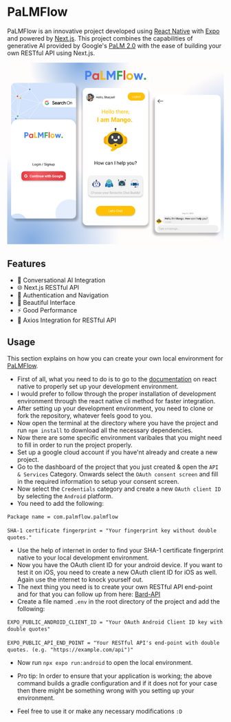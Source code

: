 # PaLMFlow

PaLMFlow is an innovative project developed using [React
Native](https://reactnative.dev/) with [Expo](https://expo.dev/) and powered by
[Next.js](https://nextjs.org/). This project combines the capabilities of
generative AI provided by Google's [PaLM 2.0](https://developers.generativeai.google/products/palm) with the ease of building your own RESTful
API using Next.js.

![Banner](https://raw.githubusercontent.com/Sharjeel-Riaz/React-Native/main/Projects/PaLMFlow/App/Assets/PaLMFlow%20Banner.png)

## Features

- 💬 Conversational AI Integration
- 🌐 Next.js RESTful API
- 🔐 Authentication and Navigation
- 🎨 Beautiful Interface
- ⚡ Good Performance
- 📡 Axios Integration for RESTful API

## Usage

This section explains on how you can create your own local environment for
[PaLMFlow](https://github.com/Sharjeel-Riaz/PaLMFlow).

- First of all, what you need to do is to go to the [documentation](https://reactnative.dev/docs/environment-setup) on react
  native to properly set up your development environment.
- I would prefer to follow through the proper installation of development
  environment through the react native cli method for faster integration.
- After setting up your development environment, you need to clone or fork the
  repository, whatever feels good to you.
- Now open the terminal at the directory where you have the project and run `npm
install` to download all the necessary dependencies.
- Now there are some specific environment varibales that you might need to fill
  in order to run the project properly.
- Set up a google cloud account if you have'nt already and create a new project.
- Go to the dashboard of the project that you just created & open the `API &
Services` Category. Onwards select the `OAuth consent screen` and fill in the
  required information to setup your consent screen.
- Now select the `Credentials` category and create a new `OAuth client ID` by
  selecting the `Android` platform.
- You need to add the following:

```
Package name = com.palmflow.palmflow

SHA-1 certificate fingerprint = "Your fingerprint key without double quotes."
```

- Use the help of internet in order to find your SHA-1 certificate fingerprint
  native to your local development environment.
- Now you have the OAuth client ID for your android device. If you want to test
  it on iOS, you need to create a new OAuth client ID for iOS as well. Again use
  the internet to knock yourself out.
- The next thing you need is to create your own RESTful API end-point and for
  that you can follow up from here:
  [Bard-API](https://github.com/Sharjeel-Riaz/Bard-API)
- Create a file named `.env` in the root directory of the project and add the
  following:

```
EXPO_PUBLIC_ANDROID_CLIENT_ID = "Your OAuth Android Client ID key with double quotes"

EXPO_PUBLIC_API_END_POINT = "Your RESTful API's end-point with double quotes. (e.g. "https://example.com/api")"
```

- Now run `npx expo run:android` to open the local environment.

- Pro tip: In order to ensure that your application is working; the above
  command builds a gradle configuration and if it does not for your case then
  there might be something wrong with you setting up your environment.

- Feel free to use it or make any necessary modifications `:D`
